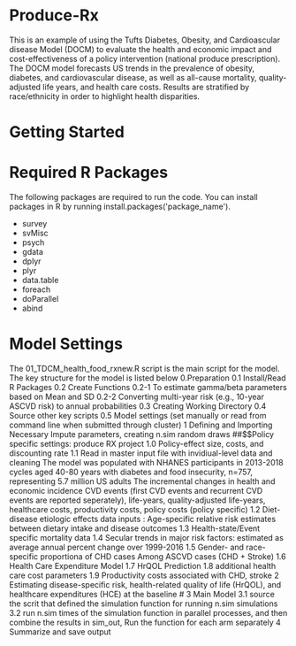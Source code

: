 # Produce-Rx
This is an example of using the Tufts Diabetes, Obesity, and Cardioascular disease Model (DOCM) to evaluate the health and economic impact and cost-effectiveness of a policy intervention (national produce prescription). The DOCM model forecasts US trends in the prevalence of obesity, diabetes, and cardiovascular disease, as well as all-cause mortality, quality-adjusted life years, and health care costs. Results are stratified by race/ethnicity in order to highlight health disparities.

# Getting Started
# Required R Packages
The following packages are required to run the code. You can install packages in R by running install.packages('package_name').
* survey
* svMisc
* psych
* gdata
* dplyr
* plyr
* data.table
* foreach
* doParallel
* abind


# Model Settings
The 01_TDCM_health_food_rxnew.R script is the main script for the model. 
The key structure for the model is listed below 
0.Preparation 
0.1 Install/Read R Packages
0.2 Create Functions
0.2-1 To estimate gamma/beta parameters based on Mean and SD
0.2-2 Converting multi-year risk (e.g., 10-year ASCVD risk) to annual probabilities
0.3 Creating Working Directory
0.4 Source other key scripts
0.5 Model settings (set manually or read from command line when submitted through cluster)
1 Defining and Importing Necessary Impute parameters, creating n.sim random draws
##$$Policy specific settings: produce RX project 
1.0 Policy-effect size, costs, and discounting rate
1.1 Read in master input file with invidiual-level data and cleaning
The model was populated with NHANES participants in 2013-2018 cycles aged 40-80 years with diabetes and food insecurity, n=757, representing 5.7 million US adults
The incremental changes in health and economic incidence CVD events (first CVD events and recurrent CVD events are reported seperately), life-years, quality-adjusted life-years, healthcare costs, productivity costs, policy costs (policy specific)
1.2 Diet-disease etiologic effects data inputs : Age-specific relative risk estimates between dietary intake and disease outcomes 
1.3 Health-state/Event specific mortality data 
1.4 Secular trends in major risk factors: estimated as average annual percent change over 1999-2016 
1.5 Gender- and race-specific proportiona of CHD cases Among ASCVD cases (CHD + Stroke) 
1.6 Health Care Expenditure Model 
1.7 HrQOL Prediction 
1.8 additional health care cost parameters 
1.9 Productivity costs associated with CHD, stroke
2 Estimating disease-specific risk, health-related quality of life (HrQOL), and healthcare expenditures (HCE) at the baseline #
3 Main Model 
3.1 source the scrit that defined the simulation function for running n.sim simulations
3.2 run n.sim times of the simulation function in parallel processes, and then combine the results in sim_out, Run the function for each arm separately
4 Summarize and save output                                          
